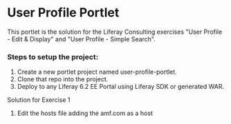 User Profile Portlet
================================

This portlet is the solution for the Liferay Consulting exercises "User Profile - Edit & Display" and "User Profile - Simple Search".

### Steps to setup the project:

1. Create a new portlet project named user-profile-portlet.
2. Clone that repo into the project.
3. Deploy to any Liferay 6.2 EE Portal using Liferay SDK or generated WAR.

Solution for Exercise 1
1. Edit the hosts file adding the amf.com as a host






